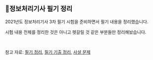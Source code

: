 ## 📝정보처리기사 필기 정리

2021년도 정보처리기사 3차 필기 시험을 준비하면서 필기 내용을 정리했습니다.

시험 내용 전체를 정리한 것은 아니고 헷갈릴 것 같은 부분들만 정리해놨습니다.

<br>

참고 자료: [필기 정리](https://1d1cblog.tistory.com/87), [필기 기출 정리](https://www.comcbt.com/xe/iz/4493129), [사설 문제](https://cafe.naver.com/soojebi/84596)

